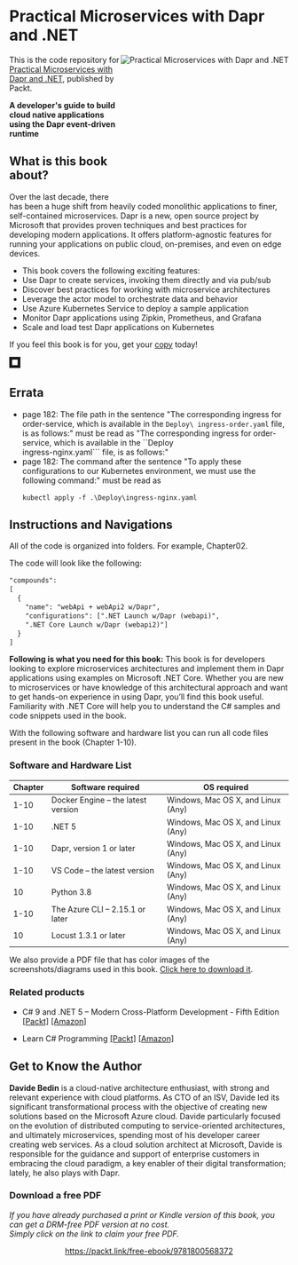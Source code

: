 


# Practical Microservices with Dapr and .NET

<a href="https://www.packtpub.com/web-development/practical-microservices-with-dapr-and-net?utm_source=github&utm_medium=repository&utm_campaign=9781800568372"><img src="https://static.packt-cdn.com/products/9781800568372/cover/smaller" alt="Practical Microservices with Dapr and .NET" height="256px" align="right"></a>

This is the code repository for [Practical Microservices with Dapr and .NET](https://www.packtpub.com/web-development/practical-microservices-with-dapr-and-net?utm_source=github&utm_medium=repository&utm_campaign=9781800568372), published by Packt.

**A developer's guide to build cloud native applications using the Dapr event-driven runtime**

## What is this book about?
Over the last decade, there has been a huge shift from heavily coded monolithic applications to finer, self-contained microservices. Dapr is a new, open source project by Microsoft that provides proven techniques and best practices for developing modern applications. It offers platform-agnostic features for running your applications on public cloud, on-premises, and even on edge devices. 

* This book covers the following exciting features:
* Use Dapr to create services, invoking them directly and via pub/sub
* Discover best practices for working with microservice architectures
* Leverage the actor model to orchestrate data and behavior
* Use Azure Kubernetes Service to deploy a sample application
* Monitor Dapr applications using Zipkin, Prometheus, and Grafana
* Scale and load test Dapr applications on Kubernetes


If you feel this book is for you, get your [copy](https://www.amazon.com/dp/1800568371) today!

<a href="https://www.packtpub.com/?utm_source=github&utm_medium=banner&utm_campaign=GitHubBanner"><img src="https://raw.githubusercontent.com/PacktPublishing/GitHub/master/GitHub.png" 
alt="https://www.packtpub.com/" border="5" /></a>

## Errata

* page 182: The file path in the sentence "The corresponding ingress for order-service, which is available in the ```Deploy\
ingress-order.yaml``` file, is as follows:" must be read as "The corresponding ingress for order-service, which is available in the ``Deploy\
ingress-nginx.yaml``` file, is as follows:"
* page 182: The command after the sentence "To apply these configurations to our Kubernetes environment, we must use the following
command:" must be read as 
  ```
  kubectl apply -f .\Deploy\ingress-nginx.yaml
  ```

## Instructions and Navigations
All of the code is organized into folders. For example, Chapter02.

The code will look like the following:
```
"compounds":
[
  {
    "name": "webApi + webApi2 w/Dapr",
    "configurations": [".NET Launch w/Dapr (webapi)",
    ".NET Core Launch w/Dapr (webapi2)"]
  }
]
```

**Following is what you need for this book:**
This book is for developers looking to explore microservices architectures and implement them in Dapr applications using examples on Microsoft .NET Core. Whether you are new to microservices or have knowledge of this architectural approach and want to get hands-on experience in using Dapr, you’ll find this book useful. Familiarity with .NET Core will help you to understand the C# samples and code snippets used in the book.

With the following software and hardware list you can run all code files present in the book (Chapter 1-10).
### Software and Hardware List
| Chapter | Software required | OS required |
| -------- | ------------------------------------ | ----------------------------------- |
| 1-10 | Docker Engine – the latest version  | Windows, Mac OS X, and Linux (Any) |
| 1-10 | .NET 5  | Windows, Mac OS X, and Linux (Any) |
| 1-10 | Dapr, version 1 or later  | Windows, Mac OS X, and Linux (Any) |
| 1-10 | VS Code – the latest version  | Windows, Mac OS X, and Linux (Any) |
| 10 | Python 3.8  | Windows, Mac OS X, and Linux (Any) |
| 1-10 | The Azure CLI – 2.15.1 or later  | Windows, Mac OS X, and Linux (Any) |
| 10 | Locust 1.3.1 or later  | Windows, Mac OS X, and Linux (Any) |

We also provide a PDF file that has color images of the screenshots/diagrams used in this book. [Click here to download it](https://static.packt-cdn.com/downloads/9781800568372_ColorImages.pdf).

### Related products
* C# 9 and .NET 5 – Modern Cross-Platform Development - Fifth Edition [[Packt]](https://www.packtpub.com/product/c-9-and-net-5-modern-cross-platform-development-fifth-edition/9781800568105?utm_source=github&utm_medium=repository&utm_campaign=9781800568105) [[Amazon]](https://www.amazon.com/dp/180056810X)

* Learn C# Programming [[Packt]](packtpub.com/product/learn-c-programming/9781789805864?utm_source=github&utm_medium=repository&utm_campaign=9781789805864) [[Amazon]](https://www.amazon.com/dp/1789805864)

## Get to Know the Author
**Davide Bedin**
is a cloud-native architecture enthusiast, with strong and relevant experience with cloud platforms.
As CTO of an ISV, Davide led its significant transformational process with the objective of creating new solutions based on the Microsoft Azure cloud.
Davide particularly focused on the evolution of distributed computing to service-oriented architectures, and ultimately microservices, spending most of his developer career creating web services.
As a cloud solution architect at Microsoft, Davide is responsible for the guidance and support of enterprise customers in embracing the cloud paradigm, a key enabler of their digital transformation; lately, he also plays with Dapr.

### Download a free PDF

 <i>If you have already purchased a print or Kindle version of this book, you can get a DRM-free PDF version at no cost.<br>Simply click on the link to claim your free PDF.</i>
<p align="center"> <a href="https://packt.link/free-ebook/9781800568372">https://packt.link/free-ebook/9781800568372 </a> </p>